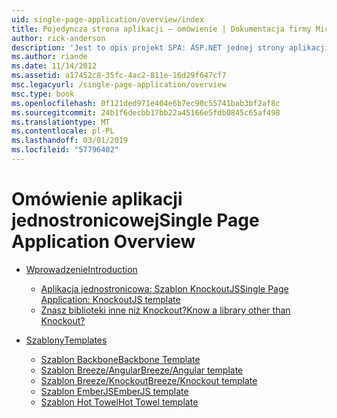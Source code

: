 ```yaml
---
uid: single-page-application/overview/index
title: Pojedyncza strona aplikacji — omówienie | Dokumentacja firmy Microsoft
author: rick-anderson
description: 'Jest to opis projekt SPA: ASP.NET jednej strony aplikacji (SPA) to nowa funkcja w wersji beta MVC 4 w wersji zapoznawczej. Zapewnia lepszą end-to-end e...'
ms.author: riande
ms.date: 11/14/2012
ms.assetid: a17452c8-35fc-4ac2-811e-16d29f647cf7
msc.legacyurl: /single-page-application/overview
msc.type: book
ms.openlocfilehash: 0f121ded971e404e6b7ec90c55741bab3bf2af8c
ms.sourcegitcommit: 24b1f6decbb17bb22a45166e5fdb0845c65af498
ms.translationtype: MT
ms.contentlocale: pl-PL
ms.lasthandoff: 03/01/2019
ms.locfileid: "57796402"
---
```

<a name="single-page-application-overview"></a><span data-ttu-id="e9a3c-104">Omówienie aplikacji jednostronicowej</span><span class="sxs-lookup"><span data-stu-id="e9a3c-104">Single Page Application Overview</span></span>
====================
- [<span data-ttu-id="e9a3c-105">Wprowadzenie</span><span class="sxs-lookup"><span data-stu-id="e9a3c-105">Introduction</span></span>](introduction/index.md)

    - [<span data-ttu-id="e9a3c-106">Aplikacja jednostronicowa: Szablon KnockoutJS</span><span class="sxs-lookup"><span data-stu-id="e9a3c-106">Single Page Application: KnockoutJS template</span></span>](introduction/knockoutjs-template.md)
    - [<span data-ttu-id="e9a3c-107">Znasz biblioteki inne niż Knockout?</span><span class="sxs-lookup"><span data-stu-id="e9a3c-107">Know a library other than Knockout?</span></span>](introduction/other-libraries.md)
- [<span data-ttu-id="e9a3c-108">Szablony</span><span class="sxs-lookup"><span data-stu-id="e9a3c-108">Templates</span></span>](templates/index.md)

    - [<span data-ttu-id="e9a3c-109">Szablon Backbone</span><span class="sxs-lookup"><span data-stu-id="e9a3c-109">Backbone Template</span></span>](templates/backbonejs-template.md)
    - [<span data-ttu-id="e9a3c-110">Szablon Breeze/Angular</span><span class="sxs-lookup"><span data-stu-id="e9a3c-110">Breeze/Angular template</span></span>](templates/breezeangular-template.md)
    - [<span data-ttu-id="e9a3c-111">Szablon Breeze/Knockout</span><span class="sxs-lookup"><span data-stu-id="e9a3c-111">Breeze/Knockout template</span></span>](templates/breezeknockout-template.md)
    - [<span data-ttu-id="e9a3c-112">Szablon EmberJS</span><span class="sxs-lookup"><span data-stu-id="e9a3c-112">EmberJS template</span></span>](templates/emberjs-template.md)
    - [<span data-ttu-id="e9a3c-113">Szablon Hot Towel</span><span class="sxs-lookup"><span data-stu-id="e9a3c-113">Hot Towel template</span></span>](templates/hottowel-template.md)
